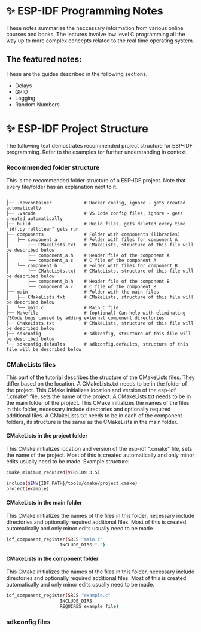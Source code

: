 # ✨ ESP-IDF Programming Notes
These notes summarize the neccessary information from various online courses and books. The lectures involve low level C programming all the way up to more complex concepts related to the real time operating system.

## The featured notes:
These are the guides described in the following sections.
* Delays
* GPIO
* Logging
* Random Numbers

# ✨ ESP-IDF Project Structure
The following text demostrates recommended project structure for ESP-IDF programming. Refer to the examples for further understanding in context.
### Recommended folder structure
This is the recommended folder structure of a ESP-IDF project. Note that every file/folder has an explanation next to it.

    .
    ├── .devcontainer            # Docker config, ignore - gets created automatically
    ├── .vscode                  # VS Code config files, ignore - gets created automatically
    ├── build                    # Build files, gets deleted every time "idf.py fullclean" gets run
    ├── components               # Folder with components (libraries)      
    │   ├── component_a          # Folder with files for component A
    │       ├── CMakeLists.txt   # CMakeLists, structure of this file will be described below
    │       ├── component_a.h    # Header file of the component A
    │       └── component_a.c    # C file of the component A
    │   └── component_b          # Folder with files for component B
    │       ├── CMakeLists.txt   # CMakeLists, structure of this file will be described below
    │       ├── component_b.h    # Header file of the component B
    │       └── component_a.c    # C file of the component B
    ├── main                     # Folder with the main files  
    │   ├── CMakeLists.txt       # CMakeLists, structure of this file will be described below
    │   └── main.c               # Main C file
    ├── Makefile                 # (optional) Can help with eliminating VSCode bugs caused by adding external component directories
    ├── CMakeLists.txt           # CMakeLists, structure of this file will be described below
    ├── sdkconfig                # sdkconfig, structure of this file will be described below
    └── sdkconfig.defaults       # sdkconfig.defaults, structure of this file will be described below
    
### CMakeLists files
This part of the tutorial describes the structure of the CMakeLists files. They differ based on the location. A CMakeLists.txt needs to be in the folder of the project. This CMake initializes location and version of the esp-idf ".cmake" file, sets the name of the project. A CMakeLists.txt needs to be in the main folder of the project. This CMake initializes the names of the files in this folder, necessary include directories and optionally required additional files.  A CMakeLists.txt needs to be in each of the component folders, its structure is the same as the CMakeLists in the main folder.
#### CMakeLists in the project folder
This CMake initializes location and version of the esp-idf ".cmake" file, sets the name of the project. Most of this is created automatically and only minor edits usually need to be made.
Example structure:
```sh
cmake_minimum_required(VERSION 3.5)

include($ENV{IDF_PATH}/tools/cmake/project.cmake)
project(example)
```

#### CMakeLists in the main folder
This CMake initializes the names of the files in this folder, necessary include directories and optionally required additional files. Most of this is created automatically and only minor edits usually need to be made.
```sh
idf_component_register(SRCS "main.c"
                    INCLUDE_DIRS ".")
```

#### CMakeLists in the component folder
This CMake initializes the names of the files in this folder, necessary include directories and optionally required additional files. Most of this is created automatically and only minor edits usually need to be made.
```sh
idf_component_register(SRCS "example.c"
                    INCLUDE_DIRS .
                    REQUIRES example_file)
```

### sdkconfig files



